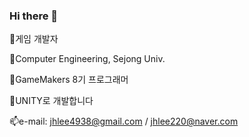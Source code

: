### Hi there 👋

<!--
**jHyuk22/jHyuk22** is a ✨ _special_ ✨ repository because its `README.md` (this file) appears on your GitHub profile.

Here are some ideas to get you started:

- 🔭 I’m currently working on ...
- 🌱 I’m currently learning ...
- 👯 I’m looking to collaborate on ...
- 🤔 I’m looking for help with ...
- 💬 Ask me about ...
- 📫 How to reach me: ...
- 😄 Pronouns: ...
- ⚡ Fun fact: ...
-->
<!--![jHyuk22's github stats](https://github-readme-stats.vercel.app/api?username=jHyuk22&show_icons=true)
[![solved.ac tier](http://mazassumnida.wtf/api/generate_badge?boj=jhlee220)](https://solved.ac/jhlee220)-->
🔭게임 개발자

🏢Computer Engineering, Sejong Univ.

👯GameMakers 8기 프로그래머

🌱UNITY로 개발합니다

📫e-mail: jhlee4938@gmail.com / jhlee220@naver.com

<!--[Tech Stacks]

Language: ![C](https://img.shields.io/badge/c-%2300599C.svg?style=for-the-badge&logo=c&logoColor=white) ![C++](https://img.shields.io/badge/c++-%2300599C.svg?style=for-the-badge&logo=c%2B%2B&logoColor=white) ![C#](https://img.shields.io/badge/c%23-%23239120.svg?style=for-the-badge&logo=csharp&logoColor=white)

Tools: ![Unity](https://img.shields.io/badge/unity-%23000000.svg?style=for-the-badge&logo=unity&logoColor=white) ![Visual Studio](https://img.shields.io/badge/Visual%20Studio-5C2D91.svg?style=for-the-badge&logo=visual-studio&logoColor=white)-->


